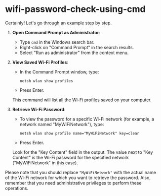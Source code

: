 # wifi-password-check-using-cmd
Certainly! Let's go through an example step by step.

1. **Open Command Prompt as Administrator**:
   - Type `cmd` in the Windows search bar.
   - Right-click on "Command Prompt" in the search results.
   - Select "Run as administrator" from the context menu.

2. **View Saved Wi-Fi Profiles**:
   - In the Command Prompt window, type:
     ```
     netsh wlan show profiles
     ```
   - Press Enter.

   This command will list all the Wi-Fi profiles saved on your computer.

3. **Retrieve Wi-Fi Password**:
   - To view the password for a specific Wi-Fi network (for example, a network named "MyWiFiNetwork"), type:
     ```
     netsh wlan show profile name="MyWiFiNetwork" key=clear
     ```
   - Press Enter.

   Look for the "Key Content" field in the output. The value next to "Key Content" is the Wi-Fi password for the specified network ("MyWiFiNetwork" in this case).

Please note that you should replace `"MyWiFiNetwork"` with the actual name of the Wi-Fi network for which you want to retrieve the password. Also, remember that you need administrative privileges to perform these operations.
